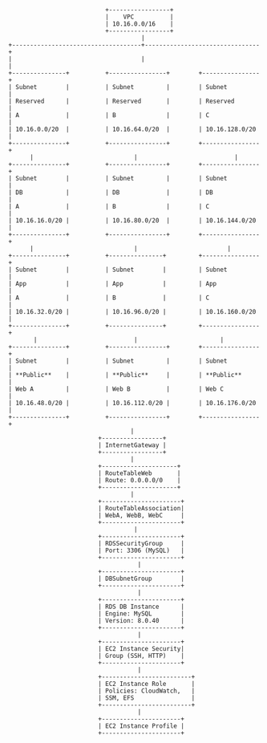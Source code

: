                                +-----------------+
                               |    VPC          |
                               | 10.16.0.0/16    |
                               +-----------------+
                                         |
    +------------------------------------+--------------------------------+
    |                                    |                                |
    +---------------+          +----------------+        +----------------+
    | Subnet        |          | Subnet         |        | Subnet         |
    | Reserved      |          | Reserved       |        | Reserved       |
    | A             |          | B              |        | C              |
    | 10.16.0.0/20  |          | 10.16.64.0/20  |        | 10.16.128.0/20 |
    +---------------+          +----------------+        +----------------+
          |                            |                           |
    +---------------+          +----------------+        +----------------+
    | Subnet        |          | Subnet         |        | Subnet         |
    | DB            |          | DB             |        | DB             |
    | A             |          | B              |        | C              |
    | 10.16.16.0/20 |          | 10.16.80.0/20  |        | 10.16.144.0/20 |
    +---------------+          +----------------+        +----------------+
          |                            |                         |
    +---------------+          +---------------+         +----------------+
    | Subnet        |          | Subnet        |         | Subnet         |
    | App           |          | App           |         | App            |
    | A             |          | B             |         | C              |
    | 10.16.32.0/20 |          | 10.16.96.0/20 |         | 10.16.160.0/20 |
    +---------------+          +---------------+         +----------------+
           |                           |                       |
    +---------------+          +----------------+        +----------------+
    | Subnet        |          | Subnet         |        | Subnet         |
    | **Public**    |          | **Public**     |        | **Public**     |
    | Web A         |          | Web B          |        | Web C          |
    | 10.16.48.0/20 |          | 10.16.112.0/20 |        | 10.16.176.0/20 |
    +---------------+          +----------------+        +----------------+
                                      |
                             +-----------------+
                             | InternetGateway |
                             +-----------------+
                                      |
                             +---------------------+
                             | RouteTableWeb       |
                             | Route: 0.0.0.0/0    |
                             +---------------------+
                                      |
                             +----------------------+
                             | RouteTableAssociation|
                             | WebA, WebB, WebC     |
                             +----------------------+
                                       |
                             +----------------------+
                             | RDSSecurityGroup     |
                             | Port: 3306 (MySQL)   |
                             +----------------------+
                                        |
                             +----------------------+
                             | DBSubnetGroup        |
                             +----------------------+
                                        |
                             +----------------------+
                             | RDS DB Instance      |
                             | Engine: MySQL        |
                             | Version: 8.0.40      |
                             +----------------------+
                                        |
                             +----------------------+
                             | EC2 Instance Security|
                             | Group (SSH, HTTP)    |
                             +----------------------+
                                        |
                             +-------------------------+
                             | EC2 Instance Role       |
                             | Policies: CloudWatch,   |
                             | SSM, EFS                |
                             +-------------------------+
                                        |
                             +----------------------+
                             | EC2 Instance Profile |
                             +----------------------+
